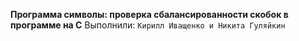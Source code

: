 **Программа символы: проверка сбалансированности скобок в программе на С**
Выполнили: `Кирилл Иващенко и Никита Гуляйкин`